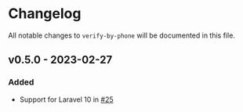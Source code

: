 # Changelog

All notable changes to `verify-by-phone` will be documented in this file.

## v0.5.0 - 2023-02-27

### Added

- Support for Laravel 10 in [#25](https://github.com/worksome/verify-by-phone/pull/25)
